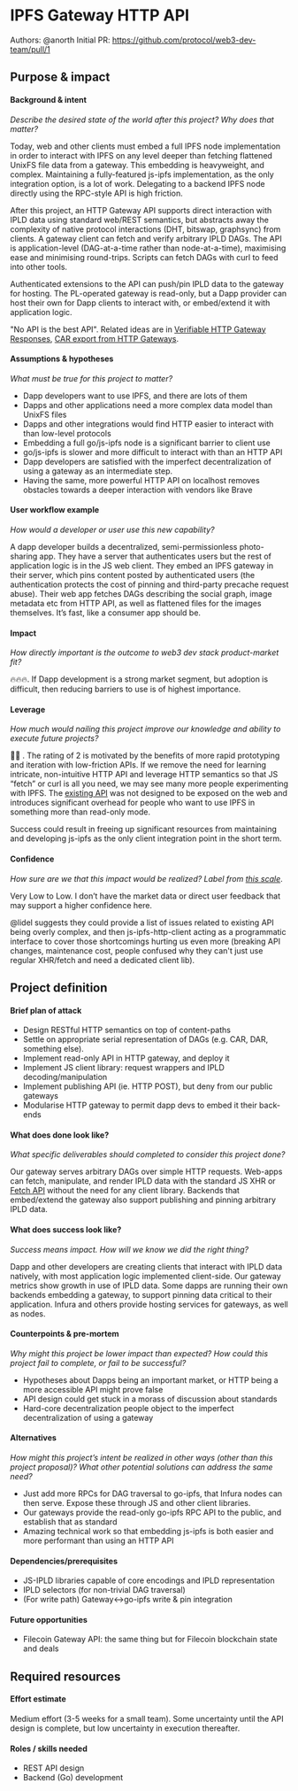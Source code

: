 # IPFS Gateway HTTP API
Authors: @anorth
Initial PR: https://github.com/protocol/web3-dev-team/pull/1

## Purpose &amp; impact 
#### Background &amp; intent
_Describe the desired state of the world after this project? Why does that matter?_

Today, web and other clients must embed a full IPFS node implementation in order to interact with IPFS 
on any level deeper than fetching flattened UnixFS file data from a gateway. 
This embedding is heavyweight, and complex. 
Maintaining a fully-featured js-ipfs implementation, as the only integration option, is a lot of work. 
Delegating to a backend IPFS node directly using the RPC-style API is high friction.

After this project, an HTTP Gateway API supports direct interaction with IPLD data using standard web/REST semantics, 
but abstracts away the complexity of native protocol interactions (DHT, bitswap, graphsync) from clients. 
A gateway client can fetch and verify arbitrary IPLD DAGs. 
The API is application-level (DAG-at-a-time rather than node-at-a-time), maximising ease and minimising round-trips. 
Scripts can fetch DAGs with curl to feed into other tools.

Authenticated extensions to the API can push/pin IPLD data to the gateway for hosting. 
The PL-operated gateway is read-only, but a Dapp provider can host their own for Dapp clients to interact with, or embed/extend it with application logic.

"No API is the best API".
Related ideas are in [Verifiable HTTP Gateway Responses](https://github.com/ipfs/in-web-browsers/issues/128), 
[CAR export from HTTP Gateways](https://github.com/ipfs/in-web-browsers/issues/170).

#### Assumptions &amp; hypotheses
_What must be true for this project to matter?_

- Dapp developers want to use IPFS, and there are lots of them
- Dapps and other applications need a more complex data model than UnixFS files
- Dapps and other integrations would find HTTP easier to interact with than low-level protocols
- Embedding a full go/js-ipfs node is a significant barrier to client use
- go/js-ipfs is slower and more difficult to interact with than an HTTP API
- Dapp developers are satisfied with the imperfect decentralization of using a gateway as an intermediate step.
- Having the same, more powerful HTTP API on localhost removes obstacles towards a deeper interaction with vendors like Brave

#### User workflow example
_How would a developer or user use this new capability?_

A dapp developer builds a decentralized, semi-permissionless photo-sharing app. 
They have a server that authenticates users but the rest of application logic is in the JS web client. 
They embed an IPFS gateway in their server, which pins content posted by authenticated users 
(the authentication protects the cost of pinning and third-party precache request abuse). 
Their web app fetches DAGs describing the social graph, image metadata etc from HTTP API, as well as flattened files for the images themselves. 
It’s fast, like a consumer app should be.

#### Impact
_How directly important is the outcome to web3 dev stack product-market fit?_

🔥🔥🔥. If Dapp development is a strong market segment, but adoption is difficult, then reducing barriers to use is of highest importance.

#### Leverage
_How much would nailing this project improve our knowledge and ability to execute future projects?_

🎯🎯 . The rating of 2 is motivated by the benefits of more rapid prototyping and iteration with low-friction APIs. 
If we remove the need for learning intricate, non-intuitive HTTP API and leverage HTTP semantics so that JS “fetch” or curl is all you need, 
we may see many more people experimenting with IPFS. 
The [existing API](https://docs.ipfs.io/reference/http/api/) was not designed to be exposed on the web and introduces
significant overhead for people who want to use IPFS in something more than read-only mode.

Success could result in freeing up significant resources from maintaining and developing js-ipfs as the only client integration point in the short term.

#### Confidence
_How sure are we that this impact would be realized? Label from [this scale](https://medium.com/@nimay/inside-product-introduction-to-feature-priority-using-ice-impact-confidence-ease-and-gist-5180434e5b15)_.

Very Low to Low. I don’t have the market data or direct user feedback that may support a higher confidence here.

@lidel suggests they could provide a list of issues related to existing API being overly complex, 
and then js-ipfs-http-client acting as a programmatic interface to cover those shortcomings hurting us even more 
(breaking API changes, maintenance cost, people confused why they can't just use regular XHR/fetch and need a dedicated client lib).


## Project definition
#### Brief plan of attack

- Design RESTful HTTP semantics on top of content-paths
- Settle on appropriate serial representation of DAGs (e.g. CAR, DAR, something else).
- Implement read-only API in HTTP gateway, and deploy it
- Implement JS client library: request wrappers and IPLD decoding/manipulation
- Implement publishing API (ie. HTTP POST), but deny from our public gateways
- Modularise HTTP gateway to permit dapp devs to embed it their back-ends

#### What does done look like?
_What specific deliverables should completed to consider this project done?_

Our gateway serves arbitrary DAGs over simple HTTP requests. 
Web-apps can fetch, manipulate, and render IPLD data with the standard JS XHR or [Fetch API](https://developer.mozilla.org/en-US/docs/Web/API/Fetch_API/Using_Fetch) without the need for any client library. 
Backends that embed/extend the gateway also support publishing and pinning arbitrary IPLD data.

####  What does success look like?
_Success means impact. How will we know we did the right thing?_

Dapp and other developers are creating clients that interact with IPLD data natively, with most application logic implemented client-side. 
Our gateway metrics show growth in use of IPLD data. 
Some dapps are running their own backends embedding a gateway, to support pinning data critical to their application. 
Infura and others provide hosting services for gateways, as well as nodes.

#### Counterpoints &amp; pre-mortem
_Why might this project be lower impact than expected? How could this project fail to complete, or fail to be successful?_

- Hypotheses about Dapps being an important market, or HTTP being a more accessible API might prove false
- API design could get stuck in a morass of discussion about standards
- Hard-core decentralization people object to the imperfect decentralization of using a gateway

#### Alternatives
_How might this project’s intent be realized in other ways (other than this project proposal)? What other potential solutions can address the same need?_

- Just add more RPCs for DAG traversal to go-ipfs, that Infura nodes can then serve. Expose these through JS and other client libraries.
- Our gateways provide the read-only go-ipfs RPC API to the public, and establish that as standard
- Amazing technical work so that embedding js-ipfs is both easier and more performant than using an HTTP API

#### Dependencies/prerequisites

- JS-IPLD libraries capable of core encodings and IPLD representation
- IPLD selectors (for non-trivial DAG traversal)
- (For write path) Gateway<->go-ipfs write & pin integration

#### Future opportunities
<!--What future projects/opportunities could this project enable?-->

- Filecoin Gateway API: the same thing but for Filecoin blockchain state and deals

## Required resources

#### Effort estimate
Medium effort (3-5 weeks for a small team). 
Some uncertainty until the API design is complete, but low uncertainty in execution thereafter.

#### Roles / skills needed
- REST API design
- Backend (Go) development

